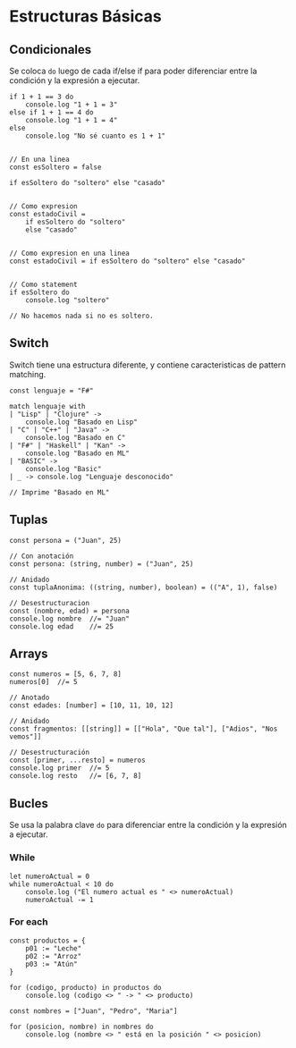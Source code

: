 # Estructuras Básicas

## Condicionales

Se coloca `do` luego de cada if/else if para poder diferenciar entre la condición y
la expresión a ejecutar.

```
if 1 + 1 == 3 do
    console.log "1 + 1 = 3"
else if 1 + 1 == 4 do
    console.log "1 + 1 = 4"
else
    console.log "No sé cuanto es 1 + 1"


// En una linea
const esSoltero = false

if esSoltero do "soltero" else "casado"


// Como expresion
const estadoCivil =
    if esSoltero do "soltero"
    else "casado"


// Como expresion en una linea
const estadoCivil = if esSoltero do "soltero" else "casado"


// Como statement
if esSoltero do
    console.log "soltero"

// No hacemos nada si no es soltero.
```


## Switch

Switch tiene una estructura diferente, y contiene caracteristicas de pattern matching.

```
const lenguaje = "F#"

match lenguaje with
| "Lisp" | "Clojure" ->
    console.log "Basado en Lisp"
| "C" | "C++" | "Java" ->
    console.log "Basado en C"
| "F#" | "Haskell" | "Kan" ->
    console.log "Basado en ML"
| "BASIC" -> 
    console.log "Basic"
| _ -> console.log "Lenguaje desconocido"

// Imprime "Basado en ML"
```

## Tuplas

```
const persona = ("Juan", 25)

// Con anotación
const persona: (string, number) = ("Juan", 25)

// Anidado
const tuplaAnonima: ((string, number), boolean) = (("A", 1), false)

// Desestructuracion
const (nombre, edad) = persona
console.log nombre  //= "Juan"
console.log edad    //= 25
```

## Arrays

```
const numeros = [5, 6, 7, 8]
numeros[0]  //= 5

// Anotado
const edades: [number] = [10, 11, 10, 12]

// Anidado
const fragmentos: [[string]] = [["Hola", "Que tal"], ["Adios", "Nos vemos"]]

// Desestructuración
const [primer, ...resto] = numeros
console.log primer  //= 5
console.log resto   //= [6, 7, 8]
```

## Bucles

Se usa la palabra clave `do` para diferenciar entre la condición y la expresión a ejecutar.

### While

```
let numeroActual = 0
while numeroActual < 10 do
    console.log ("El numero actual es " <> numeroActual)
    numeroActual -= 1
```

### For each

```
const productos = {
    p01 := "Leche"
    p02 := "Arroz"
    p03 := "Atún"
}

for (codigo, producto) in productos do
    console.log (codigo <> " -> " <> producto)
```

```
const nombres = ["Juan", "Pedro", "Maria"]

for (posicion, nombre) in nombres do
    console.log (nombre <> " está en la posición " <> posicion)

```
